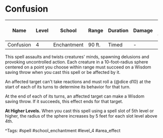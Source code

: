 # Confusion

| Name | Level | School | Range | Duration | Damage | Save DC & Type |
|------|-------|--------|-------|----------|--------|----------------|
| Confusion | 4 | Enchantment | 90 ft. | Timed | - | - |

This spell assaults and twists creatures' minds, spawning delusions and provoking uncontrolled action. Each creature in a 10-foot-radius sphere centered on a point you choose within range must succeed on a Wisdom saving throw when you cast this spell or be affected by it.

An affected target can't take reactions and must roll a {@dice d10} at the start of each of its turns to determine its behavior for that turn.

At the end of each of its turns, an affected target can make a Wisdom saving throw. If it succeeds, this effect ends for that target.

**At Higher Levels.** When you cast this spell using a spell slot of 5th level or higher, the radius of the sphere increases by 5 feet for each slot level above 4th.

^Tags: #spell #school_enchantment #level_4 #area_effect
